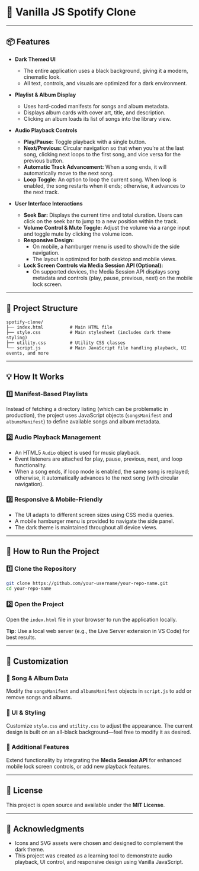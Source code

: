 # 🚀 Vanilla JS Spotify Clone

---

## 📦 Features

- **Dark Themed UI**  
  - The entire application uses a black background, giving it a modern, cinematic look.
  - All text, controls, and visuals are optimized for a dark environment.

- **Playlist & Album Display**  
  - Uses hard-coded manifests for songs and album metadata.
  - Displays album cards with cover art, title, and description.
  - Clicking an album loads its list of songs into the library view.

- **Audio Playback Controls**  
  - **Play/Pause:** Toggle playback with a single button.
  - **Next/Previous:** Circular navigation so that when you’re at the last song, clicking next loops to the first song, and vice versa for the previous button.
  - **Automatic Track Advancement:** When a song ends, it will automatically move to the next song.
  - **Loop Toggle:** An option to loop the current song. When loop is enabled, the song restarts when it ends; otherwise, it advances to the next track.

- **User Interface Interactions**  
  - **Seek Bar:** Displays the current time and total duration. Users can click on the seek bar to jump to a new position within the track.
  - **Volume Control & Mute Toggle:** Adjust the volume via a range input and toggle mute by clicking the volume icon.
  - **Responsive Design:**  
    - On mobile, a hamburger menu is used to show/hide the side navigation.
    - The layout is optimized for both desktop and mobile views.
  - **Lock Screen Controls via Media Session API (Optional):**  
    - On supported devices, the Media Session API displays song metadata and controls (play, pause, previous, next) on the mobile lock screen.

---

## 📁 Project Structure

```
spotify-clone/
├── index.html          # Main HTML file
├── style.css           # Main stylesheet (includes dark theme styling)
├── utility.css         # Utility CSS classes
└── script.js           # Main JavaScript file handling playback, UI events, and more
```

---

## 💡 How It Works

### 1️⃣ Manifest-Based Playlists  
Instead of fetching a directory listing (which can be problematic in production), the project uses JavaScript objects (`songsManifest` and `albumsManifest`) to define available songs and album metadata.

### 2️⃣ Audio Playback Management  
- An HTML5 `Audio` object is used for music playback.
- Event listeners are attached for play, pause, previous, next, and loop functionality.
- When a song ends, if loop mode is enabled, the same song is replayed; otherwise, it automatically advances to the next song (with circular navigation).

### 3️⃣ Responsive & Mobile-Friendly  
- The UI adapts to different screen sizes using CSS media queries.
- A mobile hamburger menu is provided to navigate the side panel.
- The dark theme is maintained throughout all device views.

---

## 🔧 How to Run the Project

### 1️⃣ Clone the Repository
```bash
git clone https://github.com/your-username/your-repo-name.git
cd your-repo-name
```

### 2️⃣ Open the Project
Open the `index.html` file in your browser to run the application locally.

**Tip:** Use a local web server (e.g., the Live Server extension in VS Code) for best results.

---

## 🎨 Customization

### 🎵 Song & Album Data  
Modify the `songsManifest` and `albumsManifest` objects in `script.js` to add or remove songs and albums.

### 🎨 UI & Styling  
Customize `style.css` and `utility.css` to adjust the appearance. The current design is built on an all-black background—feel free to modify it as desired.

### 🚀 Additional Features  
Extend functionality by integrating the **Media Session API** for enhanced mobile lock screen controls, or add new playback features.

---

## 📜 License
This project is open source and available under the **MIT License**.

---

## 🙌 Acknowledgments
- Icons and SVG assets were chosen and designed to complement the dark theme.
- This project was created as a learning tool to demonstrate audio playback, UI control, and responsive design using Vanilla JavaScript.

